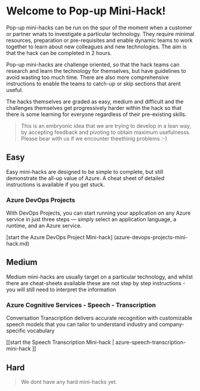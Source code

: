 # Welcome to Pop-up Mini-Hack!

Pop-up mini-hacks can be run on the spur of the moment when a customer or partner wnats to investigate a particular technology.  They require minimal resources, preparation or pre-requisites and enable dynamic teams to work together to learn about new colleagues and new technologies. The aim is that the hack can be completed in 2 hours.

Pop-up mini-hacks are challenge oriented, so that the hack teams can research and learn the technology for themselves, but have guidelines to avoid wasting too much time.  There are also more comprehensive instructions to enable the teams to catch-up or skip sections that arent useful.

The hacks themselves are graded as easy, medium and difficult and the challenges themselves get progressively harder within the hack so that there is some learning for everyone regardless of their pre-existing skills.

> This is an embryonic idea that we are trying to develop in a lean way, by accepting feedback and pivoting to obtain maximum usefulnesss.  Please bear with us if we encounter theethinig problems :-)


## Easy

Easy mini-hacks are designed to be simple to complete, but still demonstrate the all-up value of Azure.  A cheat sheet of detailed instructions is available if you get stuck.

### Azure DevOps Projects

With DevOps Projects, you can start running your application on any Azure service in just three steps — simply select an application language, a runtime, and an Azure service.

[start the Azure DevOps Project Mini-hack] (azure-devops-projects-mini-hack.md)

## Medium

Medium mini-hacks are usually target on a particular technology, and whilst there are cheat-sheets available these are not step by step instructions - you will still need to interpret the information

### Azure Cognitive Services - Speech - Transcription

Conversation Transcription delivers accurate recognition with customizable speech models that you can tailor to understand industry and company-specific vocabulary

[[start the Speech Transcription Mini-hack | azure-speech-transcription-mini-hack ]]

## Hard

> We dont have any hard mini-hacks yet.

